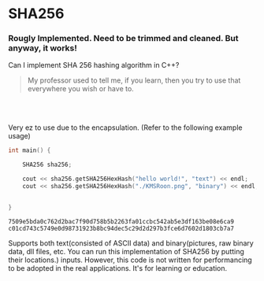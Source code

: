 # SHA256
### Rougly Implemented. Need to be trimmed and cleaned. But anyway, it works!
Can I implement SHA 256 hashing algorithm in C++?

> My professor used to tell me, if you learn, then you try to use that everywhere you wish or have to.


<br>
<br>

Very ez to use due to the encapsulation. (Refer to the following example usage)

```c++
int main() {

	SHA256 sha256;

	cout << sha256.getSHA256HexHash("hello world!", "text") << endl;	// 7509e5bda0c762d2bac7f90d758b5b2263fa01ccbc542ab5e3df163be08e6ca9
	cout << sha256.getSHA256HexHash("./KMSRoon.png", "binary") << endl;	// c01cd743c5749e0d98731923b8bc94dec5c29d2d297b3fce6d7602d1803cb7a7


}
```

```
7509e5bda0c762d2bac7f90d758b5b2263fa01ccbc542ab5e3df163be08e6ca9
c01cd743c5749e0d98731923b8bc94dec5c29d2d297b3fce6d7602d1803cb7a7
```
Supports both text(consisted of ASCII data) and binary(pictures, raw binary data, dll files, etc. You can run this implementation of SHA256 by putting their locations.) inputs. However, this code is not written for performancing to be adopted in the real applications. It's for learning or education.
